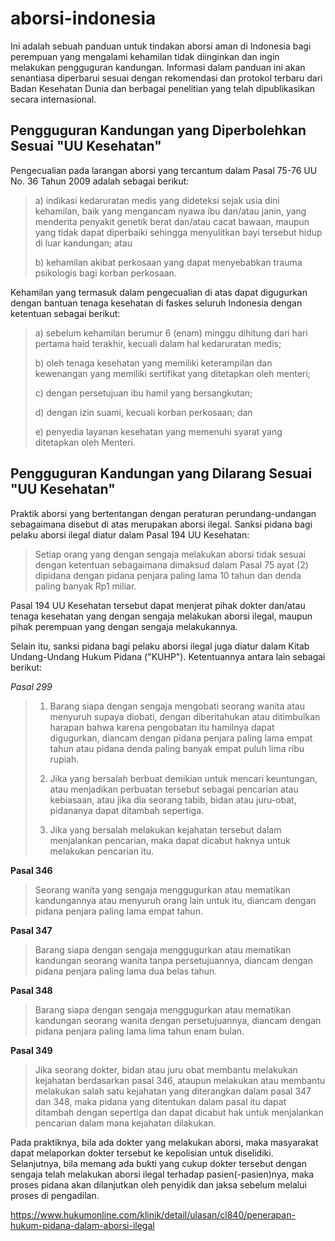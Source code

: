 # aborsi-indonesia

Ini adalah sebuah panduan untuk tindakan aborsi aman di Indonesia bagi perempuan yang mengalami kehamilan tidak diinginkan dan ingin melakukan pengguguran kandungan. Informasi dalam panduan ini akan senantiasa diperbarui sesuai dengan rekomendasi dan protokol terbaru dari Badan Kesehatan Dunia dan berbagai penelitian yang telah dipublikasikan secara internasional.

## Pengguguran Kandungan yang Diperbolehkan Sesuai "UU Kesehatan"
 
Pengecualian pada larangan aborsi yang tercantum dalam Pasal 75-76 UU No. 36 Tahun 2009 adalah sebagai berikut:

> a) indikasi kedaruratan medis yang dideteksi sejak usia dini kehamilan, baik yang mengancam nyawa ibu dan/atau janin, yang menderita penyakit genetik berat dan/atau cacat bawaan, maupun yang tidak dapat diperbaiki sehingga menyulitkan bayi tersebut hidup di luar kandungan; atau  
> 
> b) kehamilan akibat perkosaan yang dapat menyebabkan trauma psikologis bagi korban perkosaan.

Kehamilan yang termasuk dalam pengecualian di atas dapat digugurkan dengan bantuan tenaga kesehatan di faskes seluruh Indonesia dengan ketentuan sebagai berikut:

> a) sebelum kehamilan berumur 6 (enam) minggu dihitung dari hari pertama haid terakhir, kecuali dalam hal kedaruratan medis;
>
> b) oleh tenaga kesehatan yang memiliki keterampilan dan kewenangan yang memiliki sertifikat yang ditetapkan oleh menteri;
>
> c) dengan persetujuan ibu hamil yang bersangkutan;
>
> d) dengan izin suami, kecuali korban perkosaan; dan
> 
> e) penyedia layanan kesehatan yang memenuhi syarat yang ditetapkan oleh Menteri.

## Pengguguran Kandungan yang Dilarang Sesuai "UU Kesehatan"

Praktik aborsi yang bertentangan dengan peraturan perundang-undangan sebagaimana disebut di atas merupakan aborsi ilegal. Sanksi pidana bagi pelaku aborsi ilegal diatur dalam Pasal 194 UU Kesehatan:

> Setiap orang yang dengan sengaja melakukan aborsi tidak sesuai dengan ketentuan sebagaimana dimaksud dalam Pasal 75 ayat (2) dipidana dengan pidana penjara paling lama 10 tahun dan denda paling banyak Rp1 miliar.

Pasal 194 UU Kesehatan tersebut dapat menjerat pihak dokter dan/atau tenaga kesehatan yang dengan sengaja melakukan aborsi ilegal, maupun pihak perempuan yang dengan sengaja melakukannya.

Selain itu, sanksi pidana bagi pelaku aborsi ilegal juga diatur dalam Kitab Undang-Undang Hukum Pidana ("KUHP"). Ketentuannya antara lain sebagai berikut:
 

_Pasal 299_

> 1) Barang siapa dengan sengaja mengobati seorang wanita atau menyuruh supaya diobati, dengan diberitahukan atau ditimbulkan harapan bahwa karena pengobatan itu hamilnya dapat digugurkan, diancam dengan pidana penjara paling lama empat tahun atau pidana denda paling banyak empat puluh lima ribu rupiah.
>
> 2) Jika yang bersalah berbuat demikian untuk mencari keuntungan, atau menjadikan perbuatan tersebut sebagai pencarian atau kebiasaan, atau jika dia seorang tabib, bidan atau juru-obat, pidananya dapat ditambah sepertiga.
>
> 3) Jika yang bersalah melakukan kejahatan tersebut dalam menjalankan pencarian, maka dapat dicabut haknya untuk melakukan pencarian itu.

 

**Pasal 346**

> Seorang wanita yang sengaja menggugurkan atau mematikan kandungannya atau menyuruh orang lain untuk itu, diancam dengan pidana penjara paling lama empat tahun.

 

**Pasal 347**

> Barang siapa dengan sengaja menggugurkan atau mematikan kandungan seorang wanita tanpa persetujuannya, diancam dengan pidana penjara paling lama dua belas tahun.

 

**Pasal 348**

> Barang siapa dengan sengaja menggugurkan atau mematikan kandungan seorang wanita dengan persetujuannya, diancam dengan pidana penjara paling lama lima tahun enam bulan.

 

**Pasal 349**

> Jika seorang dokter, bidan atau juru obat membantu melakukan kejahatan berdasarkan pasal 346, ataupun melakukan atau membantu melakukan salah satu kejahatan yang diterangkan dalam pasal 347 dan 348, maka pidana yang ditentukan dalam pasal itu dapat ditambah dengan sepertiga dan dapat dicabut hak untuk menjalankan pencarian dalam mana kejahatan dilakukan.

Pada praktiknya, bila ada dokter yang melakukan aborsi, maka masyarakat dapat melaporkan dokter tersebut ke kepolisian untuk diselidiki. Selanjutnya, bila memang ada bukti yang cukup dokter tersebut dengan sengaja telah melakukan aborsi ilegal terhadap pasien(-pasien)nya, maka proses pidana akan dilanjutkan oleh penyidik dan jaksa sebelum melalui proses di pengadilan.


https://www.hukumonline.com/klinik/detail/ulasan/cl840/penerapan-hukum-pidana-dalam-aborsi-ilegal
